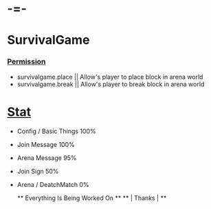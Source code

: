 # -=-
# SurvivalGame

### [Permission](https://github.com/AndreTheGamer/SurvivalGame/)
  - survivalgame.place  || Allow's player to place block in arena world
  - survivalgame.break  || Allow's player to break block in arena world


# [Stat](https://github.com/AndreTheGamer/SurvivalGame/)

- Config / Basic Things 100%
- Join Message 100%
- Arena Message 95%
- Join Sign 50%
- Arena / DeatchMatch 0%

  ** Everything Is Being Worked On **
  ** | Thanks | **
